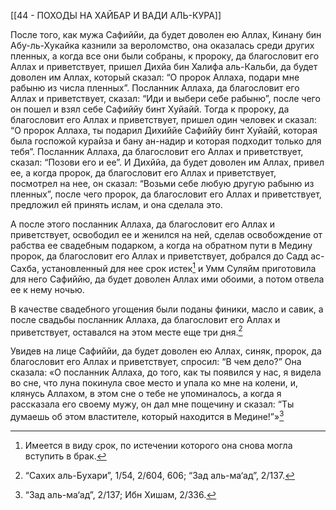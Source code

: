 [[44 - ПОХОДЫ НА ХАЙБАР И ВАДИ АЛЬ-КУРА]]

После того, как мужа Сафиййи, да будет доволен ею Аллах, Кинану бин Абу-ль-Хукайка казнили за вероломство, она оказалась среди других пленных, а когда все они были собраны, к пророку, да благословит его Аллах и приветствует, пришел Дихйа бин Халифа аль-Кальби, да будет доволен им Аллах, который сказал: “О пророк Аллаха, подари мне рабыню из числа пленных”. Посланник Аллаха, да благословит его Аллах и приветствует, сказал: “Иди и выбери себе рабыню”, после чего он пошел и взял себе Сафиййу бинт Хуйайй. Тогда к пророку, да благословит его Аллах и приветствует, пришел один человек и сказал: “О пророк Аллаха, ты подарил Дихиййе Сафиййу бинт Хуйайй, которая была госпожой курайза и бану ан-надир и которая подходит только для тебя”. Посланник Аллаха, да благословит его Аллах и приветствует, сказал: “Позови его и ее”. И Дихййа, да будет доволен им Аллах, привел ее, а когда пророк, да благословит его Аллах и приветствует, посмотрел на нее, он сказал: “Возьми себе любую другую рабыню из пленных”, после чего пророк, да благословит его Аллах и приветствует, предложил ей принять ислам, и она сделала это.

А после этого посланник Аллаха, да благословит его Аллах и приветствует, освободил ее и женился на ней, сделав освобождение от рабства ее свадебным подарком, а когда на обратном пути в Медину пророк, да благословит его Аллах и приветствует, добрался до Садд ас-Сахба, установленный для нее срок истек[^1] и Умм Суляйм приготовила для него Сафиййю, да будет доволен Аллах ими обоими, а потом отвела ее к нему ночью.

В качестве свадебного угощения были поданы финики, масло и савик, а после свадьбы посланник Аллаха, да благословит его Аллах и приветствует, оставался на этом месте еще три дня.[^2]

Увидев на лице Сафиййи, да будет доволен ею Аллах, синяк, пророк, да благословит его Аллах и приветствует, спросил: “В чем дело?” Она сказала: «О посланник Аллаха, до того, как ты появился у нас, я видела во сне, что луна покинула свое место и упала ко мне на колени, и, клянусь Аллахом, в этом сне о тебе не упоминалось, а когда я рассказала его своему мужу, он дал мне пощечину и сказал: “Ты думаешь об этом властителе, который находится в Медине!”»[^3]

[^1]: Имеется в виду срок, по истечении которого она снова могла вступить в брак.

[^2]: “Сахих аль-Бухари”, 1/54, 2/604, 606; “Зад аль-ма‘ад”, 2/137.

[^3]: “Зад аль-ма‘ад”, 2/137; Ибн Хишам, 2/336.

